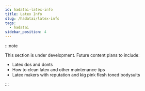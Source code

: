 ```yaml
---
id: hadatai-latex-info
title: Latex Info
slug: /hadatai/latex-info
tags:
  - hadatai
sidebar_position: 4
---
```


:::note

This section is under development. Future content plans to include:

- Latex dos and donts
- How to clean latex and other maintenance tips
- Latex makers with reputation and kig pink flesh toned bodysuits

:::

